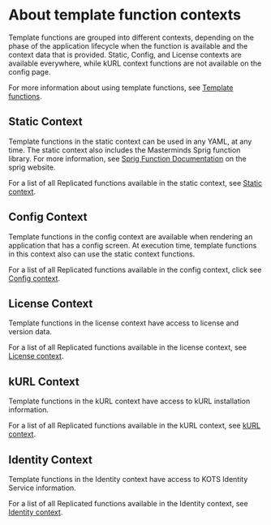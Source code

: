 # About template function contexts

Template functions are grouped into different contexts, depending on the phase of the application lifecycle when the function is available and the context data that is provided.
Static, Config, and License contexts are available everywhere, while kURL context functions are not available on the config page.

For more information about using template functions, see [Template functions](packaging-template-functions).

## Static Context
Template functions in the static context can be used in any YAML, at any time.
The static context also includes the Masterminds Sprig function library. For more information, see [Sprig Function Documentation](http://masterminds.github.io/sprig/) on the sprig website.

For a list of all Replicated functions available in the static context, see [Static context](template-functions-static-context).

## Config Context
Template functions in the config context are available when rendering an application that has a config screen.
At execution time, template functions in this context also can use the static context functions.

For a list of all Replicated functions available in the config context, click see [Config context](template-functions-config-context).

## License Context
Template functions in the license context have access to license and version data.

For a list of all Replicated functions available in the license context, see [License context](template-functions-license-context).

## kURL Context
Template functions in the kURL context have access to kURL installation information.

For a list of all Replicated functions available in the kURL context, see [kURL context](template-functions-kurl-context).

## Identity Context
Template functions in the Identity context have access to KOTS Identity Service information.

For a list of all Replicated functions available in the Identity context, see [Identity context](template-functions-identity-context).
